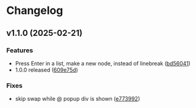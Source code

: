 # Changelog

## v1.1.0 (2025-02-21)

### Features

* Press Enter in a list, make a new node, instead of linebreak
([bd56041](https://github.com/vebodev/swap-enter-ms-teams/commit/bd56041852b936d290588c9a5ce419667e8acea1))
* 1.0.0 released
([609e75d](https://github.com/vebodev/swap-enter-ms-teams/commit/609e75d61d34292be36eeecfb32eccf8a27ac1ce))

### Fixes

* skip swap while @ popup div is shown
([e773992](https://github.com/vebodev/swap-enter-ms-teams/commit/e7739924a9930b8d6f6849496da9e9a9baf41419))
